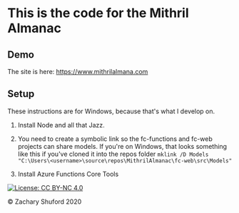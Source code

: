 # This is the code for the Mithril Almanac

## Demo

The site is here: https://www.mithrilalmana.com

## Setup

These instructions are for Windows, because that's what I develop on. 

1. Install Node and all that Jazz.

2. You need to create a symbolic link so the fc-functions  and fc-web projects can share models. If you're on Windows, that looks something like this if you've cloned it into the repos folder `mklink /D Models "C:\Users\<username>\source\repos\MithrilAlmanac\fc-web\src\Models"`

3. Install Azure Functions Core Tools

[![License: CC BY-NC 4.0](https://licensebuttons.net/l/by-nc/4.0/80x15.png)](https://creativecommons.org/licenses/by-nc/4.0/)

© Zachary Shuford 2020